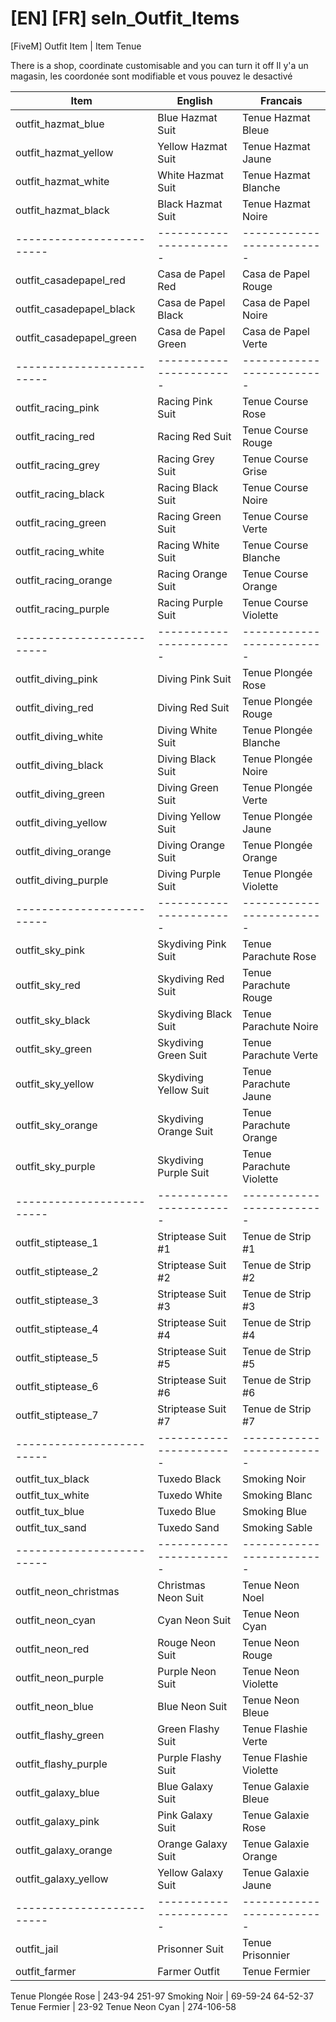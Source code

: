 # [EN]  [FR] seln_Outfit_Items
[FiveM] Outfit Item | Item Tenue 

There is a shop, coordinate customisable and you can turn it off
Il y'a un magasin, les coordonée sont modifiable et vous pouvez le desactivé

| Item                      | English                 | Francais                  |
| ------------------------- | ----------------------- | ------------------------- |
| outfit_hazmat_blue        | Blue Hazmat Suit        | Tenue Hazmat Bleue        |
| outfit_hazmat_yellow      | Yellow Hazmat Suit      | Tenue Hazmat Jaune        |   
| outfit_hazmat_white       | White Hazmat Suit       | Tenue Hazmat Blanche      |
| outfit_hazmat_black       | Black Hazmat Suit       | Tenue Hazmat Noire        |
| ------------------------- | ----------------------- | ------------------------- |
| outfit_casadepapel_red    | Casa de Papel Red       | Casa de Papel Rouge       |
| outfit_casadepapel_black  | Casa de Papel Black     | Casa de Papel Noire       |
| outfit_casadepapel_green  | Casa de Papel Green     | Casa de Papel Verte       |
| ------------------------- | ----------------------- | ------------------------- |
| outfit_racing_pink        | Racing Pink Suit        | Tenue Course Rose         |
| outfit_racing_red         | Racing Red Suit         | Tenue Course Rouge        |
| outfit_racing_grey        | Racing Grey Suit        | Tenue Course Grise        |
| outfit_racing_black       | Racing Black Suit       | Tenue Course Noire        |
| outfit_racing_green       | Racing Green Suit       | Tenue Course Verte        |
| outfit_racing_white       | Racing White Suit       | Tenue Course Blanche      |
| outfit_racing_orange      | Racing Orange Suit      | Tenue Course Orange       |
| outfit_racing_purple      | Racing Purple Suit      | Tenue Course Violette     |
| ------------------------- | ----------------------- | ------------------------- |
| outfit_diving_pink        | Diving Pink Suit        | Tenue Plongée Rose        |
| outfit_diving_red         | Diving Red Suit         | Tenue Plongée Rouge       | 
| outfit_diving_white       | Diving White Suit       | Tenue Plongée Blanche     | 
| outfit_diving_black       | Diving Black Suit       | Tenue Plongée Noire       |
| outfit_diving_green       | Diving Green Suit       | Tenue Plongée Verte       | 
| outfit_diving_yellow      | Diving Yellow Suit      | Tenue Plongée Jaune       | 
| outfit_diving_orange      | Diving Orange Suit      | Tenue Plongée Orange      | 
| outfit_diving_purple      | Diving Purple Suit      | Tenue Plongée Violette    | 
| ------------------------- | ----------------------- | ------------------------- |
| outfit_sky_pink           | Skydiving Pink Suit     | Tenue Parachute Rose      | 
| outfit_sky_red            | Skydiving Red Suit      | Tenue Parachute Rouge     | 
| outfit_sky_black          | Skydiving Black Suit    | Tenue Parachute Noire     | 
| outfit_sky_green          | Skydiving Green Suit    | Tenue Parachute Verte     | 
| outfit_sky_yellow         | Skydiving Yellow Suit   | Tenue Parachute Jaune     | 
| outfit_sky_orange         | Skydiving Orange Suit   | Tenue Parachute Orange    | 
| outfit_sky_purple         | Skydiving Purple Suit   | Tenue Parachute Violette  | 
| ------------------------- | ----------------------- | ------------------------- |
| outfit_stiptease_1        | Striptease Suit #1      | Tenue de Strip #1         |
| outfit_stiptease_2        | Striptease Suit #2      | Tenue de Strip #2         |
| outfit_stiptease_3        | Striptease Suit #3      | Tenue de Strip #3         |
| outfit_stiptease_4        | Striptease Suit #4      | Tenue de Strip #4         |
| outfit_stiptease_5        | Striptease Suit #5      | Tenue de Strip #5         |
| outfit_stiptease_6        | Striptease Suit #6      | Tenue de Strip #6         |
| outfit_stiptease_7        | Striptease Suit #7      | Tenue de Strip #7         |
| ------------------------- | ----------------------- | ------------------------- |
| outfit_tux_black          | Tuxedo Black            | Smoking Noir              |
| outfit_tux_white          | Tuxedo White            | Smoking Blanc             |
| outfit_tux_blue           | Tuxedo Blue             | Smoking Blue              |
| outfit_tux_sand           | Tuxedo Sand             | Smoking Sable             |
| ------------------------- | ----------------------- | ------------------------- |
| outfit_neon_christmas     | Christmas Neon Suit     | Tenue Neon Noel           |
| outfit_neon_cyan          | Cyan Neon Suit          | Tenue Neon Cyan           | 
| outfit_neon_red           | Rouge Neon Suit         | Tenue Neon Rouge          | 
| outfit_neon_purple        | Purple Neon Suit        | Tenue Neon Violette       | 
| outfit_neon_blue          | Blue Neon Suit          | Tenue Neon Bleue          | 
| outfit_flashy_green       | Green Flashy Suit       | Tenue Flashie Verte       |
| outfit_flashy_purple      | Purple Flashy Suit      | Tenue Flashie Violette    |
| outfit_galaxy_blue        | Blue Galaxy Suit        | Tenue Galaxie Bleue       |
| outfit_galaxy_pink        | Pink Galaxy Suit        | Tenue Galaxie Rose        |
| outfit_galaxy_orange      | Orange Galaxy Suit      | Tenue Galaxie Orange      |
| outfit_galaxy_yellow      | Yellow Galaxy Suit      | Tenue Galaxie Jaune       |
| ------------------------- | ----------------------- | ------------------------- |
| outfit_jail               | Prisonner Suit          | Tenue Prisonnier          |
| outfit_farmer             | Farmer Outfit           | Tenue Fermier             | 


Tenue Plongée Rose        | 243-94 251-97
Smoking Noir              | 69-59-24  64-52-37
Tenue Fermier             | 23-92
Tenue Neon Cyan           | 274-106-58
